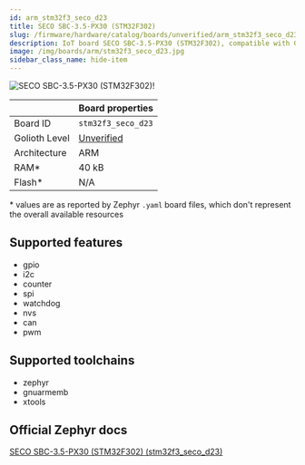 ```yaml
---
id: arm_stm32f3_seco_d23
title: SECO SBC-3.5-PX30 (STM32F302)
slug: /firmware/hardware/catalog/boards/unverified/arm_stm32f3_seco_d23
description: IoT board SECO SBC-3.5-PX30 (STM32F302), compatible with Golioth at unverified level.
image: /img/boards/arm/stm32f3_seco_d23.jpg
sidebar_class_name: hide-item
---
```


[//]: # (This is an auto-generated file, do not edit! Changes to it will be lost upon re-generation)

![SECO SBC-3.5-PX30 (STM32F302)!](/img/boards/arm/stm32f3_seco_d23.jpg "SECO SBC-3.5-PX30 (STM32F302)")

|                | Board properties     |
| -------------  | -------------------- |
| Board ID       | `stm32f3_seco_d23` |
| Golioth Level  | [Unverified](/firmware/hardware#unverified-boards) |
| Architecture   | ARM |
| RAM*           | 40 kB |
| Flash*         | N/A |

\* values are as reported by Zephyr `.yaml` board files, which don't represent the overall available resources



## Supported features

* gpio
* i2c
* counter
* spi
* watchdog
* nvs
* can
* pwm

## Supported toolchains

* zephyr
* gnuarmemb
* xtools

## Official Zephyr docs

[SECO SBC-3.5-PX30 (STM32F302) (stm32f3_seco_d23)](https://docs.zephyrproject.org/3.6.0/boards/arm/stm32f3_seco_d23/doc/index.html)
